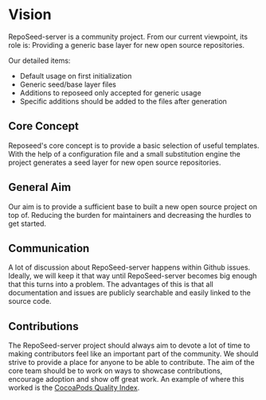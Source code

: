 # Vision
RepoSeed-server is a community project. From our current viewpoint, its role is:
Providing a generic base layer for new open source repositories.

Our detailed items:
  * Default usage on first initialization
* Generic seed/base layer files
* Additions to reposeed only accepted for generic usage
* Specific additions should be added to the files after generation

## Core Concept
Reposeed's core concept is to provide a basic selection of useful templates. With the help of a configuration file and a small substitution engine the project generates a seed layer for new open source repositories.

## General Aim
Our aim is to provide a sufficient base to built a new open source project on top of. Reducing the burden for maintainers and decreasing the hurdles to get started.

## Communication
A lot of discussion about RepoSeed-server happens within Github issues. Ideally, we will keep it that way until RepoSeed-server becomes big enough that this turns into a problem. The advantages of this is that all documentation and issues are publicly searchable and easily linked to the source code.

## Contributions
The RepoSeed-server project should always aim to devote a lot of time to making contributors feel like an important part of the community. We should strive to provide a place for anyone to be able to contribute. The aim of the core team should be to work on ways to showcase contributions, encourage adoption and show off great work. An example of where this worked is the [CocoaPods Quality Index](http://blog.cocoapods.org/CocoaPods.org-Two-point-Five/).

